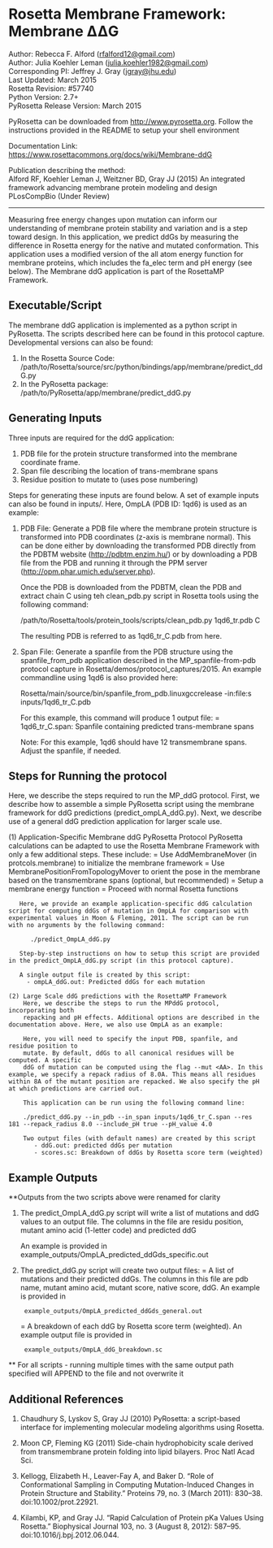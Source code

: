 Rosetta Membrane Framework: Membrane ΔΔG
========================================

Author: Rebecca F. Alford (rfalford12@gmail.com)  
Author: Julia Koehler Leman (julia.koehler1982@gmail.com)  
Corresponding PI: Jeffrey J. Gray (jgray@jhu.edu)  
Last Updated: March 2015  
Rosetta Revision: #57740  
Python Version: 2.7+  
PyRosetta Release Version: March 2015  

PyRosetta can be downloaded from http://www.pyrosetta.org. Follow the instructions
provided in the README to setup your shell environment

Documentation Link:  
https://www.rosettacommons.org/docs/wiki/Membrane-ddG

Publication describing the method:  
Alford RF, Koehler Leman J, Weitzner BD, Gray JJ (2015)
An integrated framework advancing membrane protein modeling and design
PLosCompBio (Under Review) 

---

Measuring free energy changes upon mutation can inform our understanding of membrane protein stability and variation and is a step toward design. In this application, we predict ddGs by measuring the difference in Rosetta energy for the native and mutated conformation. This application uses a modified version of the all atom energy function for membrane proteins, which includes the fa_elec term and pH energy (see below). The Membrane ddG application is part of the RosettaMP Framework.

## Executable/Script ##
The membrane ddG application is implemented as a python script in PyRosetta. The scripts described here can be found in this protocol capture. Developmental versions can also be found: 

  1. In the Rosetta Source Code: 
     /path/to/Rosetta/source/src/python/bindings/app/membrane/predict_ddG.py
  2. In the PyRosetta package: 
     /path/to/PyRosetta/app/membrane/predict_ddG.py

## Generating Inputs ##
Three inputs are required for the ddG application:  

1. PDB file for the protein structure transformed into the membrane coordinate frame.
2. Span file describing the location of trans-membrane spans
3. Residue position to mutate to (uses pose numbering)

Steps for generating these inputs are found below. A set of example inputs can 
also be found in inputs/. Here, OmpLA (PDB ID: 1qd6) is used as an example: 

1. PDB File: Generate a PDB file where the membrane protein structure is transformed 
   into PDB coordinates (z-axis is membrane normal). This can be done 
   either by downloading the transformed PDB directly from the PDBTM website 
   (http://pdbtm.enzim.hu/) or by downloading a PDB file from the PDB and running
   it through the PPM server (http://opm.phar.umich.edu/server.php).

   Once the PDB is downloaded from the PDBTM, clean the PDB and extract chain 
   C using teh clean_pdb.py script in Rosetta tools using the following command: 

   /path/to/Rosetta/tools/protein_tools/scripts/clean_pdb.py 1qd6_tr.pdb C

   The resulting PDB is referred to as 1qd6_tr_C.pdb from here. 

2. Span File: Generate a spanfile from the PDB structure using
   the spanfile_from_pdb application described in the MP_spanfile-from-pdb protocol
   capture in Rosetta/demos/protocol_captures/2015. An example commandline using 
   1qd6 is also provided here: 

   Rosetta/main/source/bin/spanfile_from_pdb.linuxgccrelease -in:file:s inputs/1qd6_tr_C.pdb

   For this example, this command will produce 1 output file: 
     = 1qd6_tr_C.span: Spanfile containing predicted trans-membrane spans

   Note: For this example, 1qd6 should have 12 transmembrane spans. Adjust the spanfile,
   if needed. 

## Steps for Running the protocol ##
Here, we describe the steps required to run the MP_ddG protocol. First, we describe how to 
assemble a simple PyRosetta script using the membrane framework for ddG predictions (predict_ompLA_ddG.py). Next, we describe use of a general ddG prediction application for larger scale use. 

   (1) Application-Specific Membrane ddG PyRosetta Protocol
       PyRosetta calculations can be adapted to use the Rosetta Membrane Framework
       with only a few additional steps. These include: 
          = Use AddMembraneMover (in protcols.membrane) to initialize the membrane framework
          = Use MembranePositionFromTopologyMover to orient the pose in the membrane based on the transmembrane spans (optional, but recommended)
          = Setup a membrane energy function
          = Proceed with normal Rosetta functions

       Here, we provide an example application-specific ddG calculation script for computing ddGs of mutation in OmpLA for comparison with experimental values in Moon & Fleming, 2011. The script can be run with no arguments by the following command: 

          ./predict_OmpLA_ddG.py 

       Step-by-step instructions on how to setup this script are provided in the predict_OmpLA_ddG.py script (in this protocol capture). 

       A single output file is created by this script: 
         - ompLA_ddG.out: Predicted ddGs for each mutation

    (2) Large Scale ddG predictions with the RosettaMP Framework
        Here, we describe the steps to run the MPddG protocol, incorporating both
        repacking and pH effects. Additional options are described in the documentation above. Here, we also use OmpLA as an example: 

        Here, you will need to specify the input PDB, spanfile, and residue position to 
        mutate. By default, ddGs to all canonical residues will be computed. A specific 
        ddG of mutation can be computed using the flag --mut <AA>. In this example, we specify a repack radius of 8.0A. This means all residues within 8A of the mutant position are repacked. We also specify the pH at which predictions are carried out. 

        This application can be run using the following command line: 

        ./predict_ddG.py --in_pdb --in_span inputs/1qd6_tr_C.span --res 181 --repack_radius 8.0 --include_pH true --pH_value 4.0

        Two output files (with default names) are created by this script
           - ddG.out: predicted ddGs per mutation
           - scores.sc: Breakdown of ddGs by Rosetta score term (weighted)

## Example Outputs
**Outputs from the two scripts above were renamed for clarity

  1. The predict_OmpLA_ddG.py script will write a list of mutations and ddG values to an 
     output file. The columns in the file are residu position, mutant amino acid (1-letter code) and predicted ddG

     An example is provided in example_outputs/OmpLA_predicted_ddGds_specific.out

  2. The predict_ddG.py script will create two output files: 
       = A list of mutations and their predicted ddGs. The columns in this file are
         pdb name, mutant amino acid, mutant score, native score, ddG. An example is provided in

          example_outputs/OmpLA_predicted_ddGds_general.out

      = A breakdown of each ddG by Rosetta score term (weighted). An example output file 
        is provided in

          example_outputs/OmpLA_ddG_breakdown.sc

** For all scripts - running multiple times with the same output path specified will APPEND to the file and not overwrite it

## Additional References ##
1. Chaudhury S, Lyskov S, Gray JJ (2010) PyRosetta: a script-based interface for implementing molecular modeling algorithms using Rosetta.

2.  Moon CP, Fleming KG (2011) Side-chain hydrophobicity scale derived from transmembrane protein folding into lipid bilayers. Proc Natl Acad Sci. 

3. Kellogg, Elizabeth H., Leaver-Fay A, and Baker D. “Role of Conformational Sampling in Computing Mutation-Induced Changes in Protein Structure and Stability.” Proteins 79, no. 3 (March 2011): 830–38. doi:10.1002/prot.22921.

4. Kilambi, KP, and Gray JJ. “Rapid Calculation of Protein pKa Values Using Rosetta.” Biophysical Journal 103, no. 3 (August 8, 2012): 587–95. doi:10.1016/j.bpj.2012.06.044.

